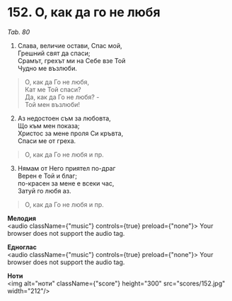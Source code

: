 # 152. О, как да го не любя

_Tab. 80_

1. Слава, величие остави, Спас мой,  
Грешний свят да спаси;  
Срамът, грехът ми на Себе взе Той  
Чудно ме възлюби.  

> О, как да Го не любя,  
> Кат ме Той спаси?  
> Да, как да Го не любя? -  
> Той мен възлюби!

2. Аз недостоен съм за любовта,  
Що към мен показа;  
Христос за мене проля Си кръвта,  
Спаси ме от греха.  

> О, как да Го не любя и пр.  

3. Нямам от Него приятел по-драг  
Верен е Той и благ;  
по-красен за мене е всеки час,  
Затуй го любя аз.  

> О, как да Го не любя и пр.

**Мелодия**  
<audio className={"music"} controls={true} preload={"none"}>
    <source src="mp3/152.mp3" type="audio/mpeg"/>
    Your browser does not support the audio tag.
</audio>

**Едноглас**  
<audio className={"music"} controls={true} preload={"none"}>
    <source src="transp/152.mp3" type="audio/mpeg"/>
    Your browser does not support the audio tag.
</audio>

**Ноти**  
<img alt="ноти" className={"score"} height="300" src="scores/152.jpg" width="212"/>

